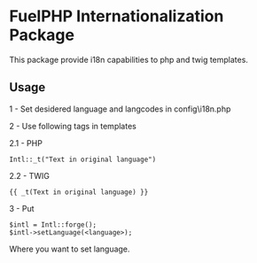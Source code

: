# FuelPHP Internationalization Package

This package provide i18n capabilities to php and twig templates.

## Usage

1 - Set desidered language and langcodes in config\i18n.php

2 - Use following tags in templates

2.1 - PHP

    Intl::_t("Text in original language")

2.2 - TWIG

    {{ _t(Text in original language) }}

3 - Put

    $intl = Intl::forge();
    $intl->setLanguage(<language>);

Where you want to set language.

